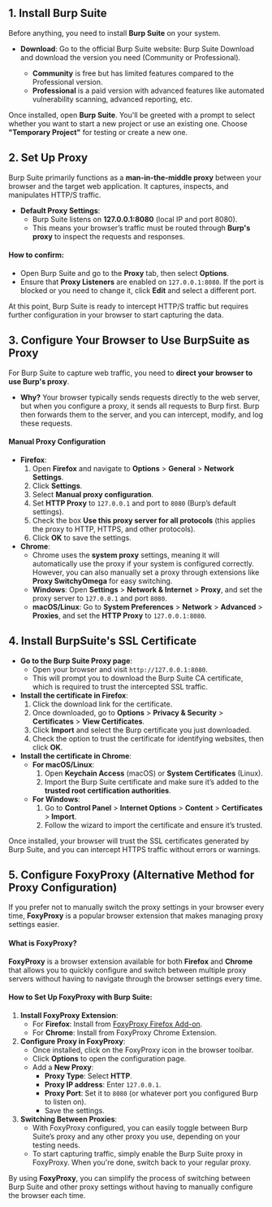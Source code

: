 ## 1. Install Burp Suite

Before anything, you need to install **Burp Suite** on your system.

- **Download**: Go to the official Burp Suite website: Burp Suite Download and download the version you need (Community or Professional).
    
    - **Community** is free but has limited features compared to the Professional version.
    - **Professional** is a paid version with advanced features like automated vulnerability scanning, advanced reporting, etc.

Once installed, open **Burp Suite**. You'll be greeted with a prompt to select whether you want to start a new project or use an existing one. Choose **"Temporary Project"** for testing or create a new one.

## 2. Set Up Proxy

Burp Suite primarily functions as a **man-in-the-middle proxy** between your browser and the target web application. It captures, inspects, and manipulates HTTP/S traffic.

- **Default Proxy Settings**:
    - Burp Suite listens on **127.0.0.1:8080** (local IP and port 8080).
    - This means your browser’s traffic must be routed through **Burp's proxy** to inspect the requests and responses.

#### How to confirm:

- Open Burp Suite and go to the **Proxy** tab, then select **Options**.
- Ensure that **Proxy Listeners** are enabled on `127.0.0.1:8080`. If the port is blocked or you need to change it, click **Edit** and select a different port.

At this point, Burp Suite is ready to intercept HTTP/S traffic but requires further configuration in your browser to start capturing the data.

## 3. Configure Your Browser to Use BurpSuite as Proxy

For Burp Suite to capture web traffic, you need to **direct your browser to use Burp's proxy**.

- **Why?** Your browser typically sends requests directly to the web server, but when you configure a proxy, it sends all requests to Burp first. Burp then forwards them to the server, and you can intercept, modify, and log these requests.

#### Manual Proxy Configuration

- **Firefox**:
    1. Open **Firefox** and navigate to **Options** > **General** > **Network Settings**.
    2. Click **Settings**.
    3. Select **Manual proxy configuration**.
    4. Set **HTTP Proxy** to `127.0.0.1` and port to `8080` (Burp’s default settings).
    5. Check the box **Use this proxy server for all protocols** (this applies the proxy to HTTP, HTTPS, and other protocols).
    6. Click **OK** to save the settings.
- **Chrome**:
    - Chrome uses the **system proxy** settings, meaning it will automatically use the proxy if your system is configured correctly. However, you can also manually set a proxy through extensions like **Proxy SwitchyOmega** for easy switching.
    - **Windows**: Open **Settings** > **Network & Internet** > **Proxy**, and set the proxy server to `127.0.0.1` and port `8080`.
    - **macOS/Linux**: Go to **System Preferences** > **Network** > **Advanced** > **Proxies**, and set the **HTTP Proxy** to `127.0.0.1:8080`.

## 4. Install BurpSuite's SSL Certificate
- **Go to the Burp Suite Proxy page**:
    - Open your browser and visit `http://127.0.0.1:8080`.
    - This will prompt you to download the Burp Suite CA certificate, which is required to trust the intercepted SSL traffic.
- **Install the certificate in Firefox**:
    1. Click the download link for the certificate.
    2. Once downloaded, go to **Options** > **Privacy & Security** > **Certificates** > **View Certificates**.
    3. Click **Import** and select the Burp certificate you just downloaded.
    4. Check the option to trust the certificate for identifying websites, then click **OK**.
- **Install the certificate in Chrome**:
    - **For macOS/Linux**:
        1. Open **Keychain Access** (macOS) or **System Certificates** (Linux).
        2. Import the Burp Suite certificate and make sure it’s added to the **trusted root certification authorities**.
    - **For Windows**:
        1. Go to **Control Panel** > **Internet Options** > **Content** > **Certificates** > **Import**.
        2. Follow the wizard to import the certificate and ensure it’s trusted.

Once installed, your browser will trust the SSL certificates generated by Burp Suite, and you can intercept HTTPS traffic without errors or warnings.

## 5. Configure FoxyProxy (Alternative Method for Proxy Configuration)

If you prefer not to manually switch the proxy settings in your browser every time, **FoxyProxy** is a popular browser extension that makes managing proxy settings easier.

#### What is FoxyProxy?

**FoxyProxy** is a browser extension available for both **Firefox** and **Chrome** that allows you to quickly configure and switch between multiple proxy servers without having to navigate through the browser settings every time.

#### How to Set Up FoxyProxy with Burp Suite:

1. **Install FoxyProxy Extension**:
    - For **Firefox**: Install from [FoxyProxy Firefox Add-on](https://addons.mozilla.org/en-US/firefox/addon/foxyproxy-standard/).
    - For **Chrome**: Install from FoxyProxy Chrome Extension.
2. **Configure Proxy in FoxyProxy**:
    - Once installed, click on the FoxyProxy icon in the browser toolbar.
    - Click **Options** to open the configuration page.
    - Add a **New Proxy**:
        - **Proxy Type**: Select **HTTP**.
        - **Proxy IP address**: Enter `127.0.0.1`.
        - **Proxy Port**: Set it to `8080` (or whatever port you configured Burp to listen on).
        - Save the settings.
3. **Switching Between Proxies**:
    - With FoxyProxy configured, you can easily toggle between Burp Suite’s proxy and any other proxy you use, depending on your testing needs.
    - To start capturing traffic, simply enable the Burp Suite proxy in FoxyProxy. When you're done, switch back to your regular proxy.

By using **FoxyProxy**, you can simplify the process of switching between Burp Suite and other proxy settings without having to manually configure the browser each time.